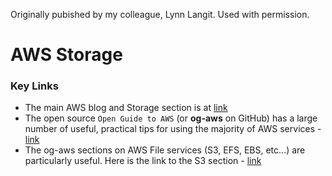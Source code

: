 Originally pubished by my colleague, Lynn Langit. Used with permission.

# AWS Storage

### Key Links

- The main AWS blog and Storage section is at [link](https://aws.amazon.com/blogs/storage/)
- The open source `Open Guide to AWS` (or **og-aws** on GitHub) has a large number of useful, practical tips for using the majority of AWS services - [link](https://github.com/open-guides/og-aws)
- The og-aws sections on AWS File services (S3, EFS, EBS, etc...) are particularly useful.  Here is the link to the S3 section - [link](https://github.com/open-guides/og-aws#s3)

